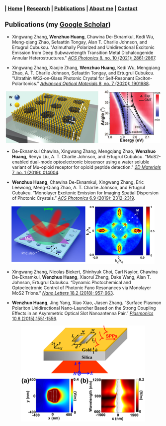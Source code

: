 ### | [Home](../index.md) | [Research](../research/index.md) | [Publications](../publications/index.md) | [About me](../aboutme/index.md) | [Contact](../contact/index.md)

## Publications (my [Google Scholar](https://scholar.google.com/citations?user=l84jH0AAAAAJ&hl=en))

* Xingwang Zhang, **Wenzhuo Huang**, Chawina De-Eknamkul, Kedi Wu, Meng-qiang Zhao, Sefaattin Tongay, Alan T. Charlie Johnson, and Ertugrul Cubukcu. "Azimuthally Polarized and Unidirectional Excitonic Emission from Deep Subwavelength Transition Metal Dichalcogenide Annular Heterostructures." [_ACS Photonics_ 8, no. 10 (2021): 2861-2867](https://pubs.acs.org/doi/abs/10.1021/acsphotonics.1c01033).

* Xingwang Zhang, Xiaojie Zhang, **Wenzhuo Huang**, Kedi Wu, Mengqiang Zhao, A. T. Charlie Johnson, Sefaattin Tongay, and Ertugrul Cubukcu. "Ultrathin WS2‐on‐Glass Photonic Crystal for Self‐Resonant Exciton‐Polaritonics." [_Advanced Optical Materials_ 8, no. 7 (2020): 1901988](https://onlinelibrary.wiley.com/doi/full/10.1002/adom.201901988).
<p align="center">
  <img width="500" src="/Images/WS2onGlass.png">
</p>

* De-Eknamkul Chawina, Xingwang Zhang, Mengqiang Zhao, **Wenzhuo Huang**, Renyu Liu, A. T. Charlie Johnson, and Ertugrul Cubukcu. "MoS2-enabled dual-mode optoelectronic biosensor using a water soluble variant of Mu-opioid receptor for opioid peptide detection." [_2D Materials_ 7, no. 1 (2019): 014004](https://iopscience.iop.org/article/10.1088/2053-1583/ab5ae2/meta).

* **Wenzhuo Huang**, Chawina De-Eknamkul, Xingwang Zhang, Eric Leewong, Meng-Qiang Zhao, A. T. Charlie Johnson, and Ertugrul Cubukcu. 
“Monolayer Excitonic Emission for Imaging Spatial Dispersion of Photonic Crystals.” [_ACS Photonics_ 6.9 (2019): 2312-2319](https://pubs.acs.org/doi/10.1021/acsphotonics.9b00820).
<p align="center">
  <img width="460" src="/Images/imageEFCs.png">
</p>

* Xingwang Zhang, Nicolas Biekert, Shinhyuk Choi, Carl Naylor, Chawina De-Eknamkul, **Wenzhuo Huang**, Xiaorui Zheng, Dake Wang, 
Alan T. Johnson, Ertugrul  Cubukcu. “Dynamic Photochemical and Optoelectronic Control of Photonic Fano Resonances via Monolayer 
MoS2 Trions.” [_Nano Letters_ 18.2 (2018): 957-963](https://pubs.acs.org/doi/pdf/10.1021/acs.nanolett.7b04355). 

<!-- * **Wenzhuo Huang**, Hai Zhu, Ertugrul Cubukcu. “Electrostatic Tuning of Fano Resonances in Plasmonic Metamaterial Absorber.” 
Manuscript prepared for _Applied Physics Letters_.-->

* **Wenzhuo Huang**, Jing Yang, Xiao Xiao, Jiasen Zhang. “Surface Plasmon Polariton Unidirectional Nano-Launcher Based on the 
Strong Coupling Effects in an Asymmetric Optical Slot Nanoantenna Pair.” [_Plasmonics_ 10.6 (2015):1551-1556](https://link.springer.com/content/pdf/10.1007%2Fs11468-015-9970-x.pdf).
<p align="center">
  <img width="400" src="/Images/plasmonics.png">
</p>

